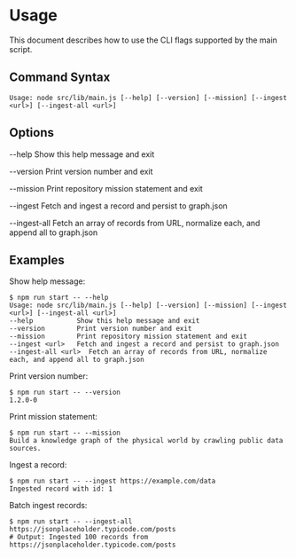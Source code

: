 # Usage

This document describes how to use the CLI flags supported by the main script.

## Command Syntax

```
Usage: node src/lib/main.js [--help] [--version] [--mission] [--ingest <url>] [--ingest-all <url>]
```

## Options

--help           Show this help message and exit

--version        Print version number and exit

--mission        Print repository mission statement and exit

--ingest <url>   Fetch and ingest a record and persist to graph.json

--ingest-all <url>  Fetch an array of records from URL, normalize each, and append all to graph.json

## Examples

Show help message:
```
$ npm run start -- --help
Usage: node src/lib/main.js [--help] [--version] [--mission] [--ingest <url>] [--ingest-all <url>]
--help           Show this help message and exit
--version        Print version number and exit
--mission        Print repository mission statement and exit
--ingest <url>   Fetch and ingest a record and persist to graph.json
--ingest-all <url>  Fetch an array of records from URL, normalize each, and append all to graph.json
```

Print version number:
```
$ npm run start -- --version
1.2.0-0
```

Print mission statement:
```
$ npm run start -- --mission
Build a knowledge graph of the physical world by crawling public data sources.
```

Ingest a record:
```
$ npm run start -- --ingest https://example.com/data
Ingested record with id: 1
```

Batch ingest records:
```
$ npm run start -- --ingest-all https://jsonplaceholder.typicode.com/posts
# Output: Ingested 100 records from https://jsonplaceholder.typicode.com/posts
```
